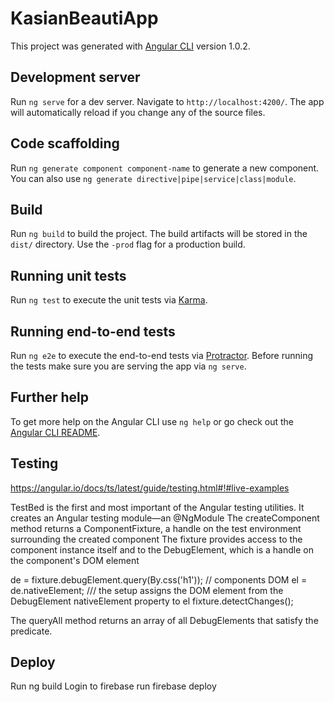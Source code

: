 # KasianBeautiApp

This project was generated with [Angular CLI](https://github.com/angular/angular-cli) version 1.0.2.

## Development server

Run `ng serve` for a dev server. Navigate to `http://localhost:4200/`. The app will automatically reload if you change any of the source files.

## Code scaffolding

Run `ng generate component component-name` to generate a new component. You can also use `ng generate directive|pipe|service|class|module`.

## Build

Run `ng build` to build the project. The build artifacts will be stored in the `dist/` directory. Use the `-prod` flag for a production build.

## Running unit tests

Run `ng test` to execute the unit tests via [Karma](https://karma-runner.github.io).

## Running end-to-end tests

Run `ng e2e` to execute the end-to-end tests via [Protractor](http://www.protractortest.org/).
Before running the tests make sure you are serving the app via `ng serve`.

## Further help

To get more help on the Angular CLI use `ng help` or go check out the [Angular CLI README](https://github.com/angular/angular-cli/blob/master/README.md).


## Testing
https://angular.io/docs/ts/latest/guide/testing.html#!#live-examples

TestBed is the first and most important of the Angular testing utilities. It creates an Angular testing module—an @NgModule
The createComponent method returns a ComponentFixture, a handle on the test environment surrounding the created component
The fixture provides access to the component instance itself and to the DebugElement, which is a handle on the component's DOM element

de = fixture.debugElement.query(By.css('h1')); // components DOM
el = de.nativeElement; /// the setup assigns the DOM element from the DebugElement nativeElement property to el
fixture.detectChanges();

The queryAll method returns an array of all DebugElements that satisfy the predicate.

## Deploy
Run ng build
Login to firebase
run firebase deploy
